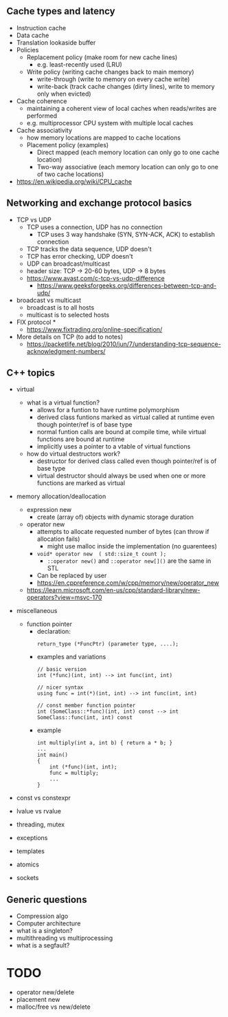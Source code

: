 

## Cache types and latency
* Instruction cache
* Data cache
* Translation lookaside buffer
* Policies
    * Replacement policy (make room for new cache lines)
        * e.g. least-recently used (LRU)
    * Write policy (writing cache changes back to main memory)
        * write-through (write to memory on every cache write)
        * write-back (track cache changes (dirty lines), write to memory only when evicted)
* Cache coherence
    * maintaining a coherent view of local caches when reads/writes are performed
    * e.g. multiprocessor CPU system with multiple local caches
* Cache associativity
    * how memory locations are mapped to cache locations
    * Placement policy (examples)
        * Direct mapped (each memory location can only go to one cache location)
        * Two-way associative (each memory location can only go to one of two cache locations)
* https://en.wikipedia.org/wiki/CPU_cache


## Networking and exchange protocol basics
* TCP vs UDP
    * TCP uses a connection, UDP has no connection
        * TCP uses 3 way handshake (SYN, SYN-ACK, ACK) to establish connection
    * TCP tracks the data sequence, UDP doesn't
    * TCP has error checking, UDP doesn't
    * UDP can broadcast/multicast
    * header size: TCP -> 20-60 bytes, UDP -> 8 bytes
    * https://www.avast.com/c-tcp-vs-udp-difference
        * https://www.geeksforgeeks.org/differences-between-tcp-and-udp/
* broadcast vs multicast
    * broadcast is to all hosts
    * multicast is to selected hosts
* FIX protocol
    * 
    * https://www.fixtrading.org/online-specification/
* More details on TCP (to add to notes)
    * https://packetlife.net/blog/2010/jun/7/understanding-tcp-sequence-acknowledgment-numbers/


## C++ topics
* virtual
    * what is a virtual function?
        * allows for a funtion to have runtime polymorphism
        * derived class funtions marked as virtual called at runtime even though pointer/ref is of base type
        * normal funtion calls are bound at compile time, while virtual functions are bound at runtime
        * implicitly uses a pointer to a vtable of virtual functions
    * how do virtual destructors work?
        * destructor for derived class called even though pointer/ref is of base type
        * virtual destructor should always be used when one or more functions are marked as virtual
* memory allocation/deallocation
    * expression new
        * create (array of) objects with dynamic storage duration
    * operator new
        * attempts to allocate requested number of bytes (can throw if allocation fails)
            * might use malloc inside the implementation (no guarentees)
        * `void* operator new  ( std::size_t count );`
            * `::operator new()` and `::operator new[]()` are the same in STL
        * Can be replaced by user
        * https://en.cppreference.com/w/cpp/memory/new/operator_new
    * https://learn.microsoft.com/en-us/cpp/standard-library/new-operators?view=msvc-170



* miscellaneous
    * function pointer
        * declaration: 
            ```
            return_type (*FuncPtr) (parameter type, ....);
            ```
        * examples and variations
            ```
            // basic version
            int (*func)(int, int) --> int func(int, int)
            
            // nicer syntax
            using func = int(*)(int, int) --> int func(int, int)
            
            // const member function pointer
            int (SomeClass::*func)(int, int) const --> int SomeClass::func(int, int) const
            ```
        * example
            ```
            int multiply(int a, int b) { return a * b; }
            ...
            int main()
            {
                int (*func)(int, int);    
                func = multiply;
                ...
            }
            ```

* const vs constexpr
* lvalue vs rvalue
* threading, mutex
* exceptions
* templates
* atomics
* sockets


## Generic questions
* Compression algo
* Computer architecture
* what is a singleton?
* multithreading vs multiprocessing
* what is a segfault?



# TODO
* operator new/delete
* placement new
* malloc/free vs new/delete